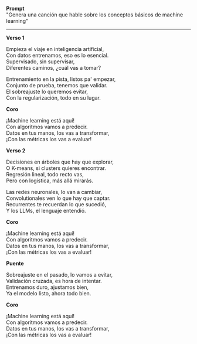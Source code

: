 **Prompt**  
"Genera una canción que hable sobre los conceptos básicos de machine learning"

---

**Verso 1**

Empieza el viaje en inteligencia artificial,  
Con datos entrenamos, eso es lo esencial.  
Supervisado, sin supervisar,  
Diferentes caminos, ¿cuál vas a tomar?  

Entrenamiento en la pista, listos pa' empezar,  
Conjunto de prueba, tenemos que validar.  
El sobreajuste lo queremos evitar,  
Con la regularización, todo en su lugar.  


**Coro**

¡Machine learning está aquí!  
Con algoritmos vamos a predecir.  
Datos en tus manos, los vas a transformar,  
¡Con las métricas los vas a evaluar!  

**Verso 2**

Decisiones en árboles que hay que explorar,  
O K-means, si clusters quieres encontrar.  
Regresión lineal, todo recto vas,  
Pero con logística, más allá mirarás.  

Las redes neuronales, lo van a cambiar,  
Convolutionales ven lo que hay que captar.  
Recurrentes te recuerdan lo que sucedió,  
Y los LLMs, el lenguaje entendió.  


**Coro**

¡Machine learning está aquí!  
Con algoritmos vamos a predecir.  
Datos en tus manos, los vas a transformar,  
¡Con las métricas los vas a evaluar!  


**Puente**

Sobreajuste en el pasado, lo vamos a evitar,  
Validación cruzada, es hora de intentar.  
Entrenamos duro, ajustamos bien,  
Ya el modelo listo, ahora todo bien.  


**Coro**

¡Machine learning está aquí!  
Con algoritmos vamos a predecir.  
Datos en tus manos, los vas a transformar,  
¡Con las métricas los vas a evaluar!  
